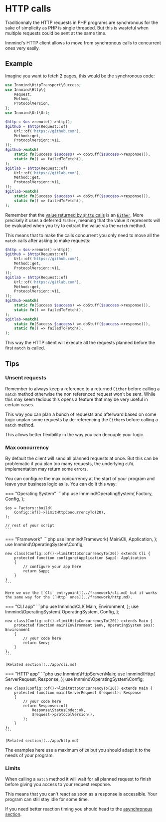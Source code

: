 # HTTP calls

Traditionnaly the HTTP requests in PHP programs are synchronous for the sake of simplicity as PHP is single threaded. But this is wasteful when multiple requests could be sent at the same time.

Innmind's HTTP client allows to move from synchronous calls to concurrent ones very easily.

## Example

Imagine you want to fetch 2 pages, this would be the synchronous code:

```php
use Innmind\HttpTransport\Success;
use Innmind\Http\{
    Request,
    Method,
    ProtocolVersion,
};
use Innmind\Url\Url;

$http = $os->remote()->http();
$github = $http(Request::of(
    Url::of('https://github.com'),
    Method::get,
    ProtocolVersion::v11,
));
$github->match(
    static fn(Success $success) => doStuff($success->response()),
    static fn() => failedToFetch(),
);
$gitlab = $http(Request::of(
    Url::of('https://gitlab.com'),
    Method::get,
    ProtocolVersion::v11,
));
$gitlab->match(
    static fn(Success $success) => doStuff($success->response()),
    static fn() => failedToFetch(),
);
```

Remember that the [value returned by `$http` calls](../operating-system/http.md) is an [`Either`](../handling-data/either.md). More precisely it uses a deferred `Either`, meaning that the value it represents will be evaluated when you try to extract the value via the `match` method.

This means that to make the calls concurrent you only need to move all the `match` calls after asking to make requests:

```php hl_lines="12-15"
$http = $os->remote()->http();
$github = $http(Request::of(
    Url::of('https://github.com'),
    Method::get,
    ProtocolVersion::v11,
));
$gitlab = $http(Request::of(
    Url::of('https://gitlab.com'),
    Method::get,
    ProtocolVersion::v11,
));
$github->match(
    static fn(Success $success) => doStuff($success->response()),
    static fn() => failedToFetch(),
);
$gitlab->match(
    static fn(Success $success) => doStuff($success->response()),
    static fn() => failedToFetch(),
);
```

This way the HTTP client will execute all the requests planned before the first `match` is called.

## Tips

### Unsent requests

Remember to always keep a reference to a returned `Either` before calling a `match` method otherwise the non referenced request won't be sent. While this may seem tedious this opens a feature that may be very useful in certain cases.

This way you can plan a bunch of requests and afterward based on some logic unplan some requests by de-referencing the `Either`s before calling a `match` method.

This allows better flexibility in the way you can decouple your logic.

### Max concurrency

By default the client will send all planned requests at once. But this can be problematic if you plan too many requests, the underlying `cURL` implementation may return some errors.

You can configure the max concurrency at the start of your program and leave your business logic as is. You can do it this way:

=== "Operating System"
    ```php
    use Innmind\OperatingSystem\{
        Factory,
        Config,
    };

    $os = Factory::build(
        Config::of()->limitHttpConcurrencyTo(20),
    );

    // rest of your script
    ```

=== "Framework"
    ```php
    use Innmind\Framework\{
        Main\Cli,
        Application,
    };
    use Innmind\OperatingSystem\Config;

    new class(Config::of()->limitHttpConcurrencyTo(20)) extends Cli {
        protected function configure(Application $app): Application
        {
            // configure your app here
            return $app;
        }
    }
    ```

    Here we use the [`Cli` entrypoint](../framework/cli.md) but it works the same way for the [`Http` ones](../framework/http.md).

=== "CLI app"
    ```php
    use Innmind\CLI\{
        Main,
        Environment,
    };
    use Innmind\OperatingSystem\{
        OperatingSystem,
        Config,
    };

    new class(Config::of()->limitHttpConcurrencyTo(20)) extends Main {
        protected function main(Environment $env, OperatingSystem $os): Environment
        {
            // your code here
            return $env;
        }
    };
    ```

    [Related section](../app/cli.md)

=== "HTTP app"
    ```php
    use Innmind\HttpServer\Main;
    use Innmind\Http\{
        ServerRequest,
        Response,
    };
    use Innmind\OperatingSystem\Config;

    new class(Config::of()->limitHttpConcurrencyTo(20)) extends Main {
        protected function main(ServerRequest $request): Response
        {
            // your code here
            return Response::of(
                Response\StatusCode::ok,
                $request->protocolVersion(),
            );
        }
    };
    ```

    [Related section](../app/http.md)

The examples here use a maximum of `20` but you should adapt it to the needs of your program.

### Limits

When calling a `match` method it will wait for all planned request to finish before giving you access to your request response.

This means that you can't react as soon as a response is accessible. Your program can still stay idle for some time.

If you need better reaction timing you should head to the [asynchronous section](async.md).
